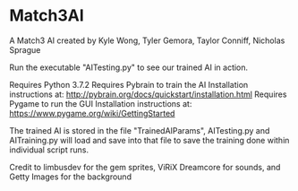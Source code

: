 # Match3AI
A Match3 AI created by Kyle Wong, Tyler Gemora, Taylor Conniff, Nicholas Sprague

Run the executable "AITesting.py" to see our trained AI in action.

Requires Python 3.7.2
Requires Pybrain to train the AI 
    Installation instructions at: http://pybrain.org/docs/quickstart/installation.html
Requires Pygame to run the GUI
    Installation instructions at: https://www.pygame.org/wiki/GettingStarted

The trained AI is stored in the file "TrainedAIParams", AITesting.py and AITraining.py
will load and save into that file to save the training done within individual script runs.

Credit to limbusdev for the gem sprites, ViRiX Dreamcore for sounds, and Getty Images for the background